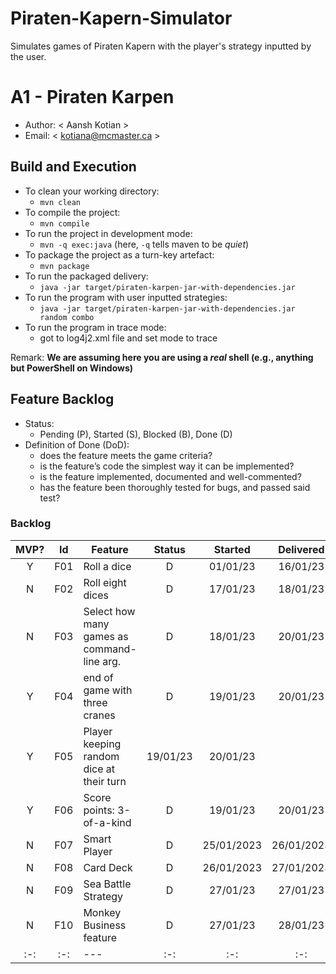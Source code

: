 # Piraten-Kapern-Simulator
Simulates games of Piraten Kapern with the player's strategy inputted by the user.


# A1 - Piraten Karpen

  * Author: < Aansh Kotian >
  * Email: < kotiana@mcmaster.ca >

## Build and Execution

  * To clean your working directory:
    * `mvn clean`
  * To compile the project:
    * `mvn compile`
  * To run the project in development mode:
    * `mvn -q exec:java` (here, `-q` tells maven to be _quiet_)
  * To package the project as a turn-key artefact:
    * `mvn package`
  * To run the packaged delivery:
    * `java -jar target/piraten-karpen-jar-with-dependencies.jar` 
  * To run the program with user inputted strategies:
    * `java -jar target/piraten-karpen-jar-with-dependencies.jar random combo`
  * To run the program in trace mode:
    * got to log4j2.xml file and set mode to trace





Remark: **We are assuming here you are using a _real_ shell (e.g., anything but PowerShell on Windows)**

## Feature Backlog

 * Status: 
   * Pending (P), Started (S), Blocked (B), Done (D)
 * Definition of Done (DoD):
   * does the feature meets the game criteria? 
   * is the feature’s code the simplest way it can be implemented? 
   * is the feature implemented, documented and well-commented? 
   * has the feature been thoroughly tested for bugs, and passed said test?


### Backlog 

| MVP? | Id  | Feature  | Status  |  Started  | Delivered |
| :-:  |:-:  |---       | :-:     | :-:       | :-:       |
| Y  | F01 | Roll a dice |  D | 01/01/23 | 16/01/23 |
| N  | F02 | Roll eight dices | D | 17/01/23 | 18/01/23|
| N   | F03 | Select how many games as command-line arg.|D|  18/01/23 |20/01/23|
| Y   | F04 | end of game with three cranes| D | 19/01/23 |20/01/23
| Y   | F05 | Player keeping random dice at their turn |19/01/23| 20/01/23 | 
| Y   | F06 | Score points: 3-of-a-kind | D | 19/01/23 | 20/01/23 |
| N | F07 | Smart Player  | D| 25/01/2023| 26/01/2023 |
| N | F08 | Card Deck | D | 26/01/2023| 27/01/2023|
| N  |F09  | Sea Battle Strategy       | D    | 27/01/23      | 27/01/23       |
| N| F10  |Monkey Business feature     | D | 27/01/23     | 28/01/23      |
| :-:  |:-:  |---       | :-:     | :-:       | :-:       |
